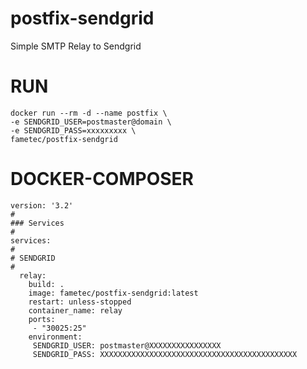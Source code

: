 # postfix-sendgrid

Simple SMTP Relay to Sendgrid


# RUN

    docker run --rm -d --name postfix \
    -e SENDGRID_USER=postmaster@domain \
    -e SENDGRID_PASS=xxxxxxxxx \
    fametec/postfix-sendgrid 

# DOCKER-COMPOSER

    version: '3.2'
    #
    ### Services
    #
    services:
    #
    # SENDGRID
    #
      relay:
        build: .
        image: fametec/postfix-sendgrid:latest
        restart: unless-stopped
        container_name: relay
        ports:
         - "30025:25"
        environment:
         SENDGRID_USER: postmaster@XXXXXXXXXXXXXXXX
         SENDGRID_PASS: XXXXXXXXXXXXXXXXXXXXXXXXXXXXXXXXXXXXXXXXXXXX

